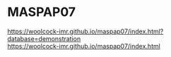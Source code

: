 # MASPAP07

https://woolcock-imr.github.io/maspap07/index.html?database=demonstration  
https://woolcock-imr.github.io/maspap07/index.html  
